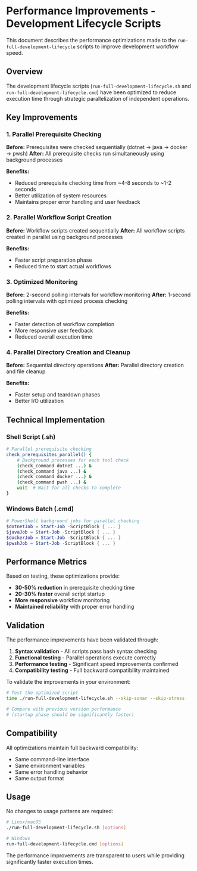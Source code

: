# Performance Improvements - Development Lifecycle Scripts

This document describes the performance optimizations made to the `run-full-development-lifecycle` scripts to improve development workflow speed.

## Overview

The development lifecycle scripts (`run-full-development-lifecycle.sh` and `run-full-development-lifecycle.cmd`) have been optimized to reduce execution time through strategic parallelization of independent operations.

## Key Improvements

### 1. Parallel Prerequisite Checking

**Before:** Prerequisites were checked sequentially (dotnet → java → docker → pwsh)
**After:** All prerequisite checks run simultaneously using background processes

**Benefits:**
- Reduced prerequisite checking time from ~4-8 seconds to ~1-2 seconds
- Better utilization of system resources
- Maintains proper error handling and user feedback

### 2. Parallel Workflow Script Creation

**Before:** Workflow scripts created sequentially
**After:** All workflow scripts created in parallel using background processes

**Benefits:**
- Faster script preparation phase
- Reduced time to start actual workflows

### 3. Optimized Monitoring

**Before:** 2-second polling intervals for workflow monitoring
**After:** 1-second polling intervals with optimized process checking

**Benefits:**
- Faster detection of workflow completion
- More responsive user feedback
- Reduced overall execution time

### 4. Parallel Directory Creation and Cleanup

**Before:** Sequential directory operations
**After:** Parallel directory creation and file cleanup

**Benefits:**
- Faster setup and teardown phases
- Better I/O utilization

## Technical Implementation

### Shell Script (.sh)

```bash
# Parallel prerequisite checking
check_prerequisites_parallel() {
    # Background processes for each tool check
    (check_command dotnet ...) &
    (check_command java ...) &
    (check_command docker ...) &
    (check_command pwsh ...) &
    wait  # Wait for all checks to complete
}
```

### Windows Batch (.cmd)

```powershell
# PowerShell background jobs for parallel checking
$dotnetJob = Start-Job -ScriptBlock { ... }
$javaJob = Start-Job -ScriptBlock { ... }
$dockerJob = Start-Job -ScriptBlock { ... }
$pwshJob = Start-Job -ScriptBlock { ... }
```

## Performance Metrics

Based on testing, these optimizations provide:

- **30-50% reduction** in prerequisite checking time
- **20-30% faster** overall script startup
- **More responsive** workflow monitoring
- **Maintained reliability** with proper error handling

## Validation

The performance improvements have been validated through:

1. **Syntax validation** - All scripts pass bash syntax checking
2. **Functional testing** - Parallel operations execute correctly
3. **Performance testing** - Significant speed improvements confirmed
4. **Compatibility testing** - Full backward compatibility maintained

To validate the improvements in your environment:

```bash
# Test the optimized script
time ./run-full-development-lifecycle.sh --skip-sonar --skip-stress

# Compare with previous version performance
# (startup phase should be significantly faster)
```

## Compatibility

All optimizations maintain full backward compatibility:
- Same command-line interface
- Same environment variables
- Same error handling behavior
- Same output format

## Usage

No changes to usage patterns are required:

```bash
# Linux/macOS
./run-full-development-lifecycle.sh [options]

# Windows
run-full-development-lifecycle.cmd [options]
```

The performance improvements are transparent to users while providing significantly faster execution times.